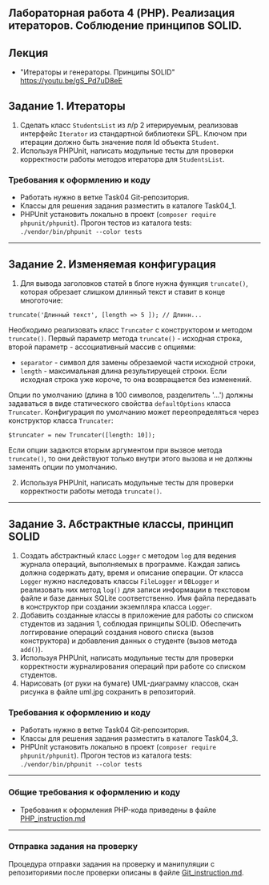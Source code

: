 ##                             Лабораторная работа 4 (PHP). Реализация итераторов. Соблюдение принципов SOLID.
## Лекция
* "Итераторы и генераторы. Принципы SOLID" https://youtu.be/gS_Pd7uD8eE
## Задание 1. Итераторы
1. Сделать класс `StudentsList` из л/р 2 итерируемым, реализовав интерфейс `Iterator` из стандартной библиотеки SPL. Ключом при итерации должно быть значение поля Id объекта `Student`.
2. Используя PHPUnit, написать модульные тесты для проверки корректности работы методов итератора для `StudentsList`.

### Требования к оформлению и коду
* Работать нужно в ветке Task04 Git-репозитория.
* Классы для решения задания разместить в каталоге Task04_1.
* PHPUnit установить локально в проект (`composer require phpunit/phpunit`). Прогон тестов из каталога tests: `./vendor/bin/phpunit --color tests`

- - -
## Задание 2. Изменяемая конфигурация
1.  Для вывода заголовков статей в блоге нужна функция `truncate()`, которая обрезает слишком длинный текст и ставит в конце многоточие:
```
truncate('Длинный текст', [length => 5 ]); // Длинн...
```
Необходимо реализовать класс `Truncater` с конструктором и методом `truncate()`. Первый параметр метода `truncate()` - исходная строка, второй параметр - ассоциативный массив с опциями:
* `separator` - символ для замены обрезаемой части исходной строки,
* `length` - максимальная длина результируещей строки. Если исходная строка уже короче, то она возвращается без изменений.

Опции по умолчанию (длина в 100 символов, разделитель '...') должны задаваться в виде статического свойства `defaultOptions` класса `Truncater`.
Конфигурация по умолчанию может переопределяться через конструктор класса `Truncater`:
```
$truncater = new Truncater([length: 10]);
```
Если опции задаются вторым аргументом при вызвое метода `truncate()`, то они действуют только внутри этого вызова и не должны заменять опции по умолчанию.

2. Используя PHPUnit, написать модульные тесты для проверки корректности работы метода `truncate()`.

- - -
## Задание 3. Абстрактные классы, принцип SOLID
1. Создать абстрактный класс `Logger` с методом `log` для ведения журнала операций, выполняемых в программе. Каждая запись должна содержать дату, время и описание операции.
От класса `Logger` нужно наследовать классы `FileLogger` и `DBLogger` и реализовать них метод `log()` для записи информации в текстовом файле и базе данных SQLite соответственно. Имя файла передавать в конструктор при создании экземпляра класса `Logger`.
2. Добавить созданные классы в приложение для работы со списком студентов из задания 1, соблюдая принципы SOLID. Обеспечить логгирование операций создания нового списка (вызов конструктора) и добавления данных о студенте (вызов метода `add()`).
3. Используя PHPUnit, написать модульные тесты для проверки корректности журналирования операций при работе со списком студентов.
4. Нарисовать (от руки на бумаге) UML-диаграмму классов, скан рисунка в файле uml.jpg сохранить в репозиторий.


### Требования к оформлению и коду
* Работать нужно в ветке Task04 Git-репозитория.
* Классы для решения задания разместить в каталоге Task04_3.
* PHPUnit установить локально в проект (`composer require phpunit/phpunit`). Прогон тестов из каталога tests: `./vendor/bin/phpunit --color tests`

- - -

### Общие требования к оформлению и коду
* Требования к оформления PHP-кода приведены в файле [PHP_instruction.md](PHP_instruction.md)

- - -

### Отправка задания на проверку
Процедура отправки задания на проверку и манипуляции с репозиториями после проверки описаны в файле [Git_instruction.md](Git_instruction.md).
